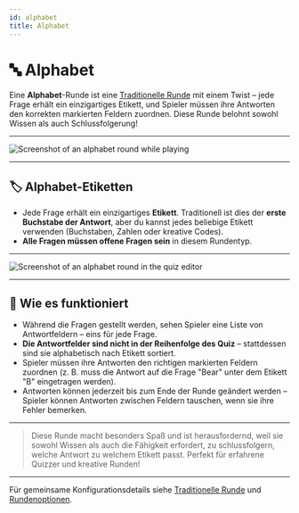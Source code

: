 ```yaml
---
id: alphabet
title: Alphabet
---
```


# 🔤 Alphabet

Eine **Alphabet**-Runde ist eine [Traditionelle Runde](030-traditional.md) mit einem Twist – jede Frage erhält ein einzigartiges Etikett,
und Spieler müssen ihre Antworten den korrekten markierten Feldern zuordnen. Diese Runde belohnt sowohl Wissen als auch Schlussfolgerung!

---

![Screenshot of an alphabet round while playing](/images/round-modes/alphabet-answer-screen.png)

---

## 🏷️ Alphabet-Etiketten

- Jede Frage erhält ein einzigartiges **Etikett**. Traditionell ist dies der **erste Buchstabe der Antwort**, aber du kannst jedes beliebige Etikett verwenden (Buchstaben, Zahlen oder kreative Codes).
- **Alle Fragen müssen offene Fragen sein** in diesem Rundentyp.

---

![Screenshot of an alphabet round in the quiz editor](/images/round-modes/alphabet-round.png)

---

## 📝 Wie es funktioniert

- Während die Fragen gestellt werden, sehen Spieler eine Liste von Antwortfeldern – eins für jede Frage.
- **Die Antwortfelder sind nicht in der Reihenfolge des Quiz** – stattdessen sind sie alphabetisch nach Etikett sortiert.
- Spieler müssen ihre Antworten den richtigen markierten Feldern zuordnen (z. B. muss die Antwort auf die Frage "Bear" unter dem Etikett "B" eingetragen werden).
- Antworten können jederzeit bis zum Ende der Runde geändert werden – Spieler können Antworten zwischen Feldern tauschen, wenn sie ihre Fehler bemerken.

---

> Diese Runde macht besonders Spaß und ist herausfordernd, weil sie sowohl Wissen als auch die Fähigkeit erfordert, zu schlussfolgern, welche Antwort zu welchem Etikett passt. Perfekt für erfahrene Quizzer und kreative Runden!

---

Für gemeinsame Konfigurationsdetails siehe [Traditionelle Runde](030-traditional.md) und [Rundenoptionen](../editor/008-round-options.md).
